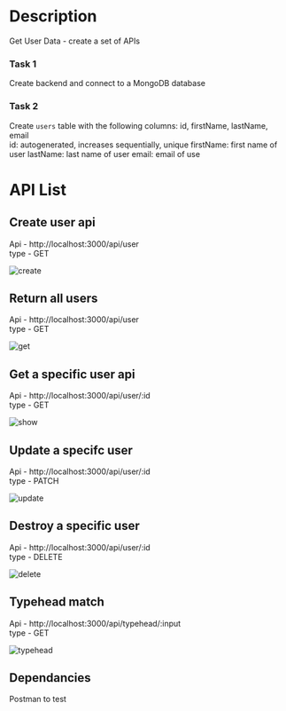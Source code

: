 
# Description
Get User Data - create a set of APIs 
 ### Task 1
 Create backend and connect to a MongoDB database
 ### Task 2
 Create `users` table with the following columns: id, firstName, lastName, email       
              id: autogenerated, increases sequentially, unique
              firstName: first name of user
              lastName: last name of user
              email: email of use     
# API List
  ## Create user api
  Api - http://localhost:3000/api/user <br>
  type - GET
  
  ![create](https://user-images.githubusercontent.com/26246256/113258515-a8164880-92e9-11eb-8baf-faa33f798325.png)
  
  ## Return all users
  
  Api - http://localhost:3000/api/user <br>
  type - GET
  
  ![get](https://user-images.githubusercontent.com/26246256/113259476-caf52c80-92ea-11eb-816e-fb59a57b1e0a.png)

  
  ## Get a specific user api
  
  Api - http://localhost:3000/api/user/:id <br>
  type - GET
  
  ![show](https://user-images.githubusercontent.com/26246256/113258750-f7f50f80-92e9-11eb-9aa3-3b65f75f0b5c.png)

  ## Update a specifc user
  
  Api - http://localhost:3000/api/user/:id <br>
  type - PATCH
  
  ![update](https://user-images.githubusercontent.com/26246256/113258976-40143200-92ea-11eb-95eb-11804cfa954d.png)
  
  ## Destroy a specific user
  
  Api - http://localhost:3000/api/user/:id <br>
  type - DELETE
  
  
  ![delete](https://user-images.githubusercontent.com/26246256/113259159-718cfd80-92ea-11eb-8b1a-0ab15fc4bb3e.png)

  ## Typehead match
  
  Api - http://localhost:3000/api/typehead/:input <br>
  type - GET
  
  ![typehead](https://user-images.githubusercontent.com/26246256/113259252-89fd1800-92ea-11eb-8dd6-da784c6be731.png)

  
## Dependancies
Postman to test
